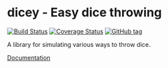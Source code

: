 # dicey - Easy dice throwing
[![Build Status](https://travis-ci.com/Herringway/dicey.svg?branch=master)](https://travis-ci.com/Herringway/dicey)
[![Coverage Status](https://coveralls.io/repos/Herringway/dicey/badge.svg?branch=master&service=github)](https://coveralls.io/github/Herringway/dicey?branch=master)
[![GitHub tag](https://img.shields.io/github/tag/herringway/dicey.svg)](https://github.com/Herringway/dicey)

A library for simulating various ways to throw dice.

[Documentation](http://herringway.github.io/dicey/)